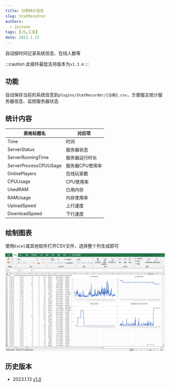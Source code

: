 ```yaml
---
title: 记录统计信息
slug: StatRecodrer
authors: 
  - Zaitonn
tags: [JS,工具]
date: 2023.1.13
---
```


自动按时间记录系统信息、在线人数等

<!--truncate-->

:::caution
此插件最低支持版本为`v1.3.4`
:::

## 功能

自动保存当前的系统信息到`plugins/StatRecorder/{日期}.csv`，方便服主统计服务器信息、监控服务器状态

## 统计内容

| 表格标题名            | 对应项          |
| --------------------- | --------------- |
| Time                  | 时间            |
| ServerStatus          | 服务器状态      |
| ServerRunningTime     | 服务器运行时长  |
| ServerProcessCPUUSage | 服务器CPU使用率 |
| OnlinePlayers         | 在线玩家数      |
| CPUUsage              | CPU使用率       |
| UsedRAM               | 已用内存        |
| RAMUsage              | 内存使用率      |
| UploadSpeed           | 上行速度        |
| DownloadSpeed         | 下行速度        |

## 绘制图表

使用`Excel`或其他软件打开CSV文件，选择整个列生成即可

![例子](StatRecodrer/1.png)

## 历史版本

- 2023.1.13 [v1.0](https://download.serein.cc/https://raw.githubusercontent.com/Zaitonn/Serein-Docs/publish/JS/StatRecodrer/v1.0/StatRecorder.js)
